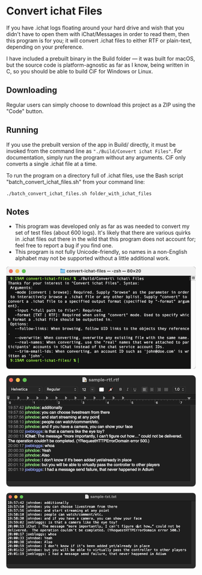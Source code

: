 # Convert ichat Files
If you have .ichat logs floating around your hard drive and wish that you didn't have to open them with iChat/Messages in order to read them, then this program is for you; it will convert .ichat files to either RTF or plain-text, depending on your preference.

I have included a prebuilt binary in the Build folder — it was built for macOS, but the source code is platform-agnostic as far as I know, being written in C, so you should be able to build CiF for Windows or Linux.

## Downloading
Regular users can simply choose to download this project as a ZIP using the "Code" button.

## Running
If you use the prebuilt version of the app in Build/ directly, it must be invoked from the command line as `"./Build/Convert ichat Files"`. For documentation, simply run the program without any arguments. CiF only converts a single .ichat file at a time.

To run the program on a directory full of .ichat files, use the Bash script "batch_convert_ichat_files.sh" from your command line:
```
./batch_convert_ichat_files.sh folder_with_ichat_files
```

## Notes
- This program was developed only as far as was needed to convert my set of test files (about 600 logs). It's likely that there are various quirks in .ichat files out there in the wild that this program does not account for; feel free to report a bug if you find one.
- This program is not fully Unicode-friendly, so names in a non-English alphabet may not be supported without a little additional work.

![Preview](https://github.com/Amethyst-Software/convert-ichat-files/blob/main/preview.png)

![RTF sample](https://github.com/Amethyst-Software/convert-ichat-files/blob/main/sample-rtf-output.png)

![TXT sample](https://github.com/Amethyst-Software/convert-ichat-files/blob/main/sample-txt-output.png)
